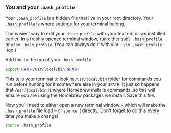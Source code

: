 ### You and your `.bash_profile`

Your `.bash_profile` is a hidden file that live in your root directory. Your `.bash_profile` is where settings for your terminal belong.

The easiest way to edit your `.bash_profile` with your text editor we installed earlier. In a freshly opened terminal window, run either `subl .bash_profile` or `atom .bash_profile`. (You can always do it with vim – `vim .bash_profile` – too.)

Add this to the top of your `.bash_profile`:

```sh
export PATH=/usr/local/bin:$PATH
```

This tells your terminal to look in `/usr/local/bin` folder for commands you run before hunting for it somewhere else in your `$PATH`. It just so happens that `/usr/local/bin` is where Homebrew installs commands, so this will ensure you are using the Homebrew packages we install. Save this file.

Now you'll need to either open a new terminal window – which will make the `.bash_profile` file load – or `source` it directly. Don't forget to do this every time you make a change!

```sh
source .bash_profile
```
